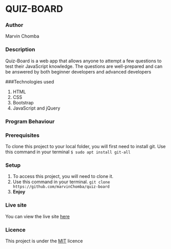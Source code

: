 # QUIZ-BOARD

### Author
Marvin Chomba

### Description
Quiz-Board is a web app that allows anyone to attempt a few questions to test their JavaScript knowledge.
The questions are well-prepared and can be answered by both beginner developers and advanced developers

###Technologies used
1. HTML
2. CSS
3. Bootstrap
4. JavaScript and jQuery

### Program Behaviour


### Prerequisites
To clone this project to your local folder, you will first need to install git.
Use this command in your terminal
`$ sudo apt install git-all`

### Setup
1. To access this project, you will need to clone it.
2. Use this command in your terminal.
`git clone https://github.com/marvinChomba/quiz-board`
3. __Enjoy__

### Live site
You can view the live site [here](https://marvinchomba.github.io/quiz-board/)

### Licence
This project is under the [MIT]() licence